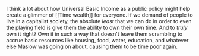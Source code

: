 I think a lot about how Universal Basic Income as a public policy might help create a glimmer of [[Time wealth]] for everyone. If we demand of people to live in a capitalist society, the absolute *least* that we can do in order to even the playing field is give them the ability to own their own time. And to *truly* own it right? Own it in such a way that doesn't leave them scrambling to accrue basic resources like housing, food, water, education, and whatever else Maslow was going on about, causing them to be time poor again.
